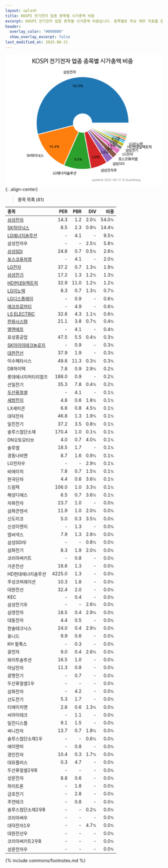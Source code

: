 ```yaml
---
layout: splash
title: KOSPI 전기전자 업종 종목별 시가총액 비중
excerpt: KOSPI 전기전자 업종 종목별 시가총액 비중입니다. 종목별로 주요 재무 지표를 함께 표시합니다.
header:
  overlay_color: "#800000"
  show_overlay_excerpt: false
last_modified_at: 2025-08-21
---
```



![KOSPI 전기전자 업종 종목별 시가총액 비중](/stats/sector/images/kospi_업종_전기전자_종목.png){: .align-center}


> **종목 목록 (81)**<a id="list"></a>

| **종목** | **PER** | **PBR** | **DIV** | **비중** |
| :------- | ------: | ------: | ------: | -------: |
| [삼성전자](/005930/) | 14.3 | 1.2 | 2.0<small>%</small> | 54.0<small>%</small> |
| [SK하이닉스](/000660/) | 8.5 | 2.3 | 0.9<small>%</small> | 14.4<small>%</small> |
| [LG에너지솔루션](/373220/) | - | 4.1 | - | 9.5<small>%</small> |
| 삼성전자우 | - | - | 2.5<small>%</small> | 5.8<small>%</small> |
| [삼성SDI](/006400/) | 24.6 | 0.7 | 0.5<small>%</small> | 2.6<small>%</small> |
| [포스코퓨처엠](/003670/) | - | 4.1 | - | 2.0<small>%</small> |
| [LG전자](/066570/) | 37.2 | 0.7 | 1.3<small>%</small> | 1.9<small>%</small> |
| [삼성전기](/009150/) | 17.2 | 1.3 | 1.2<small>%</small> | 1.3<small>%</small> |
| [HD현대일렉트릭](/267260/) | 32.9 | 11.0 | 1.2<small>%</small> | 1.2<small>%</small> |
| [LG이노텍](/011070/) | 8.3 | 0.7 | 1.3<small>%</small> | 0.7<small>%</small> |
| [LG디스플레이](/034220/) | - | 0.9 | - | 0.6<small>%</small> |
| [에코프로머티](/450080/) | - | 4.9 | - | 0.6<small>%</small> |
| [LS ELECTRIC](/010120/) | 32.6 | 4.3 | 1.1<small>%</small> | 0.6<small>%</small> |
| [한화시스템](/272210/) | 21.1 | 3.8 | 0.7<small>%</small> | 0.4<small>%</small> |
| [엘앤에프](/066970/) | - | 4.1 | - | 0.4<small>%</small> |
| 효성중공업 | 47.5 | 5.5 | 0.4<small>%</small> | 0.3<small>%</small> |
| [SK아이이테크놀로지](/361610/) | - | 0.9 | - | 0.3<small>%</small> |
| [대한전선](/001440/) | 37.9 | 1.9 | - | 0.3<small>%</small> |
| 이수페타시스 | 49.8 | 11.3 | 0.3<small>%</small> | 0.3<small>%</small> |
| DB하이텍 | 7.8 | 0.9 | 2.9<small>%</small> | 0.2<small>%</small> |
| 롯데에너지머티리얼즈 | 188.0 | 0.9 | - | 0.2<small>%</small> |
| 산일전기 | 35.3 | 7.8 | 0.4<small>%</small> | 0.2<small>%</small> |
| [두산퓨얼셀](/336260/) | - | 4.1 | - | 0.1<small>%</small> |
| [세방전지](/004490/) | 4.8 | 0.6 | 1.8<small>%</small> | 0.1<small>%</small> |
| LX세미콘 | 6.6 | 0.8 | 4.5<small>%</small> | 0.1<small>%</small> |
| 대덕전자 | 46.8 | 1.3 | 1.9<small>%</small> | 0.1<small>%</small> |
| 일진전기 | 37.2 | 3.5 | 0.8<small>%</small> | 0.1<small>%</small> |
| 솔루스첨단소재 | 170.4 | 1.0 | 0.1<small>%</small> | 0.1<small>%</small> |
| DN오토모티브 | 4.0 | 0.7 | 4.0<small>%</small> | 0.1<small>%</small> |
| 솔루엠 | 18.5 | 1.7 | - | 0.1<small>%</small> |
| 경동나비엔 | 8.7 | 1.6 | 0.9<small>%</small> | 0.1<small>%</small> |
| LG전자우 | - | - | 2.9<small>%</small> | 0.1<small>%</small> |
| 비에이치 | 7.8 | 0.7 | 1.5<small>%</small> | 0.1<small>%</small> |
| 한국단자 | 4.4 | 0.6 | 3.6<small>%</small> | 0.1<small>%</small> |
| 드림텍 | 106.0 | 1.0 | 3.3<small>%</small> | 0.1<small>%</small> |
| 해성디에스 | 6.5 | 0.7 | 3.6<small>%</small> | 0.1<small>%</small> |
| 자화전자 | 23.7 | 1.0 | - | 0.0<small>%</small> |
| 삼화콘덴서 | 11.9 | 1.0 | 2.0<small>%</small> | 0.0<small>%</small> |
| 신도리코 | 5.0 | 0.3 | 3.5<small>%</small> | 0.0<small>%</small> |
| 신성이엔지 | - | 1.3 | - | 0.0<small>%</small> |
| 엠씨넥스 | 7.9 | 1.3 | 2.8<small>%</small> | 0.0<small>%</small> |
| 삼성SDI우 | - | - | 0.8<small>%</small> | 0.0<small>%</small> |
| 삼화전기 | 8.3 | 1.9 | 2.0<small>%</small> | 0.0<small>%</small> |
| 코리아써키트 | - | 0.8 | - | 0.0<small>%</small> |
| 가온전선 | 18.6 | 1.3 | - | 0.0<small>%</small> |
| HD현대에너지솔루션 | 4225.0 | 1.3 | - | 0.0<small>%</small> |
| 주성코퍼레이션 | 10.3 | 1.8 | - | 0.0<small>%</small> |
| 대원전선 | 32.4 | 2.0 | - | 0.0<small>%</small> |
| KEC | - | 0.4 | - | 0.0<small>%</small> |
| 삼성전기우 | - | - | 2.6<small>%</small> | 0.0<small>%</small> |
| 삼영전자 | 18.5 | 0.4 | 2.9<small>%</small> | 0.0<small>%</small> |
| 대동전자 | 4.4 | 0.5 | - | 0.0<small>%</small> |
| 한솔테크닉스 | 24.0 | 0.4 | 2.9<small>%</small> | 0.0<small>%</small> |
| 휴니드 | 9.9 | 0.6 | - | 0.0<small>%</small> |
| KH 필룩스 | - | 0.3 | - | 0.0<small>%</small> |
| 광전자 | 9.0 | 0.4 | 2.6<small>%</small> | 0.0<small>%</small> |
| 와이투솔루션 | 16.5 | 1.0 | - | 0.0<small>%</small> |
| 아남전자 | 11.3 | 0.8 | - | 0.0<small>%</small> |
| 광명전기 | - | 0.7 | - | 0.0<small>%</small> |
| 두산퓨얼셀1우 | - | - | - | 0.0<small>%</small> |
| 삼화전자 | - | 4.2 | - | 0.0<small>%</small> |
| 선도전기 | 5.3 | 1.7 | - | 0.0<small>%</small> |
| 티에이치엔 | 2.6 | 0.6 | 1.3<small>%</small> | 0.0<small>%</small> |
| 씨아이테크 | - | 1.1 | - | 0.0<small>%</small> |
| 일진디스플 | 9.1 | 1.5 | - | 0.0<small>%</small> |
| 써니전자 | 13.7 | 0.7 | 1.8<small>%</small> | 0.0<small>%</small> |
| 솔루스첨단소재1우 | - | - | 0.6<small>%</small> | 0.0<small>%</small> |
| 에이엔피 | - | 0.8 | - | 0.0<small>%</small> |
| 경인전자 | 10.4 | 0.3 | 1.7<small>%</small> | 0.0<small>%</small> |
| 대유플러스 | 0.3 | 4.7 | - | 0.0<small>%</small> |
| 두산퓨얼셀2우B | - | - | - | 0.0<small>%</small> |
| 성문전자 | 8.8 | 0.6 | - | 0.0<small>%</small> |
| 하이트론 | - | 1.8 | - | 0.0<small>%</small> |
| 금호전기 | - | 2.8 | - | 0.0<small>%</small> |
| 주연테크 | - | 0.8 | - | 0.0<small>%</small> |
| 솔루스첨단소재2우B | - | - | 0.2<small>%</small> | 0.0<small>%</small> |
| 코리아써우 | - | - | - | 0.0<small>%</small> |
| 대덕전자1우 | - | - | 4.7<small>%</small> | 0.0<small>%</small> |
| 대원전선우 | - | - | - | 0.0<small>%</small> |
| 코리아써키트2우B | - | - | - | 0.0<small>%</small> |
| 성문전자우 | - | - | - | 0.0<small>%</small> |

{% include commons/footnotes.md %}